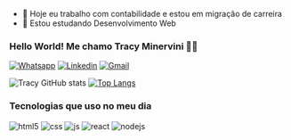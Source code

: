 - 🔭 Hoje eu trabalho com contabilidade e estou em migração de carreira
- 🌱 Estou estudando Desenvolvimento Web

### Hello World! Me chamo Tracy Minervini 🖖🤓

[![Whatsapp](https://img.shields.io/badge/WhatsApp-25D366?style=for-the-badge&logo=whatsapp&logoColor=white)](https://wa.me/67998294500) [![Linkedin](https://img.shields.io/badge/LinkedIn-0077B5?style=for-the-badge&logo=linkedin&logoColor=white)](https://www.linkedin.com/in/tracy-minervini-25a8111a3/) [![Gmail](https://img.shields.io/badge/Gmail-D14836?style=for-the-badge&logo=gmail&logoColor=white)](tracy.dionisio@gmail.com)


![Tracy GitHub stats](https://github-readme-stats.vercel.app/api?username=tracyminervini&show_icons=true&count_private=true&theme=cobalt)
[![Top Langs](https://github-readme-stats.vercel.app/api/top-langs/?username=tracyminervini&layout=compact&theme=cobalt)](https://github.com/tracyminervini/github-readme-stats)



### Tecnologias que uso no meu dia
<div style="display: inline_block">
  <img align="center" alt="html5" src="https://img.shields.io/badge/HTML5-E34F26?style=for-the-badge&logo=html5&logoColor=white" />
  <img align="center" alt="css" src="https://img.shields.io/badge/CSS3-1572B6?style=for-the-badge&logo=css3&logoColor=white" />
  <img align="center" alt="js" src="https://img.shields.io/badge/JavaScript-F7DF1E?style=for-the-badge&logo=javascript&logoColor=black" />
  <img align="center" alt="react" src="https://img.shields.io/badge/Vue.js-35495E?style=for-the-badge&logo=vue.js&logoColor=4FC08D" />
  <img align="center" alt="nodejs" src="https://img.shields.io/badge/Node.js-43853D?style=for-the-badge&logo=node.js&logoColor=white" />
</div><br/>

